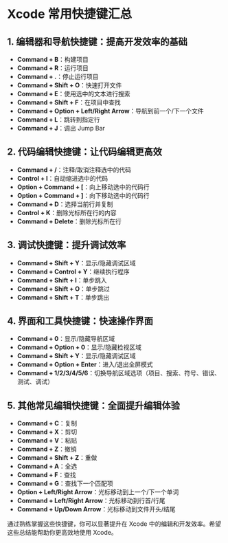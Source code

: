 # Xcode 常用快捷键汇总

## 1. 编辑器和导航快捷键：提高开发效率的基础

- **Command + B**：构建项目
- **Command + R**：运行项目
- **Command + .**：停止运行项目
- **Command + Shift + O**：快速打开文件
- **Command + E**：使用选中的文本进行搜索
- **Command + Shift + F**：在项目中查找
- **Command + Option + Left/Right Arrow**：导航到前一个/下一个文件
- **Command + L**：跳转到指定行
- **Command + J**：调出 Jump Bar

## 2. 代码编辑快捷键：让代码编辑更高效

- **Command + /**：注释/取消注释选中的代码
- **Control + I**：自动缩进选中的代码
- **Option + Command + [**：向上移动选中的代码行
- **Option + Command + ]**：向下移动选中的代码行
- **Command + D**：选择当前行并复制
- **Control + K**：删除光标所在行的内容
- **Command + Delete**：删除光标所在行

## 3. 调试快捷键：提升调试效率

- **Command + Shift + Y**：显示/隐藏调试区域
- **Command + Control + Y**：继续执行程序
- **Command + Shift + I**：单步跳入
- **Command + Shift + O**：单步跳过
- **Command + Shift + T**：单步跳出

## 4. 界面和工具快捷键：快速操作界面

- **Command + 0**：显示/隐藏导航区域
- **Command + Option + 0**：显示/隐藏检视区域
- **Command + Shift + Y**：显示/隐藏调试区域
- **Command + Option + Enter**：进入/退出全屏模式
- **Command + 1/2/3/4/5/6**：切换导航区域选项（项目、搜索、符号、错误、测试、调试）

## 5. 其他常见编辑快捷键：全面提升编辑体验

- **Command + C**：复制
- **Command + X**：剪切
- **Command + V**：粘贴
- **Command + Z**：撤销
- **Command + Shift + Z**：重做
- **Command + A**：全选
- **Command + F**：查找
- **Command + G**：查找下一个匹配项
- **Option + Left/Right Arrow**：光标移动到上一个/下一个单词
- **Command + Left/Right Arrow**：光标移动到行首/行尾
- **Command + Up/Down Arrow**：光标移动到文件开头/结尾

通过熟练掌握这些快捷键，你可以显著提升在 Xcode 中的编辑和开发效率。希望这些总结能帮助你更高效地使用 Xcode。
